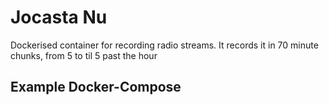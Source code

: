 # Jocasta Nu

Dockerised container for recording radio streams. It records it in 70 minute chunks, from 5 to til 5 past the hour

## Example Docker-Compose

